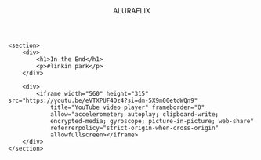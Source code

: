 <html lang="pt-BR">
<head>
    <link rel="stylesheet" href="styles.css">
    <title>Aluraflix</title>
</head>

<body>
    <header>ALURAFLIX</header>

    <section>
        <div>
            <h1>In the End</h1>
            <p>#linkin park</p>
        </div>

        <div>
            <iframe width="560" height="315" src="https://youtu.be/eVTXPUF4Oz4?si=dm-5X9m00etoWQn9"
                title="YouTube video player" frameborder="0"
                allow="accelerometer; autoplay; clipboard-write; 
                encrypted-media; gyroscope; picture-in-picture; web-share"
                referrerpolicy="strict-origin-when-cross-origin" 
                allowfullscreen></iframe>
        </div>
    </section>

</body>



</html>